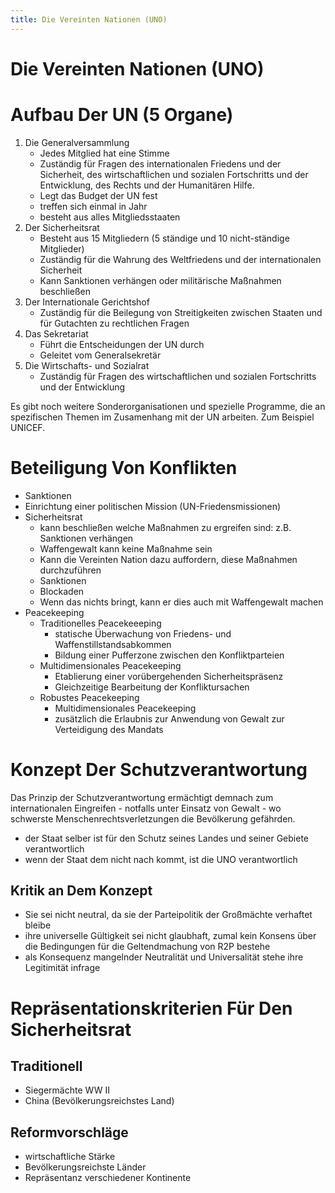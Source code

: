 ```yaml
---
title: Die Vereinten Nationen (UNO)
---
```

# Die Vereinten Nationen (UNO)

# Aufbau Der UN (5 Organe)

1. Die Generalversammlung
    - Jedes Mitglied hat eine Stimme
    - Zuständig für Fragen des internationalen Friedens und der Sicherheit, des wirtschaftlichen und sozialen Fortschritts und der Entwicklung, des Rechts und der Humanitären Hilfe.
    - Legt das Budget der UN fest
    - treffen sich einmal in Jahr
    - besteht aus alles Mitgliedsstaaten
2. Der Sicherheitsrat
    - Besteht aus 15 Mitgliedern (5 ständige und 10 nicht-ständige Mitglieder)
    - Zuständig für die Wahrung des Weltfriedens und der internationalen Sicherheit
    - Kann Sanktionen verhängen oder militärische Maßnahmen beschließen
3. Der Internationale Gerichtshof
    - Zuständig für die Beilegung von Streitigkeiten zwischen Staaten und für Gutachten zu rechtlichen Fragen
4. Das Sekretariat
    - Führt die Entscheidungen der UN durch
    - Geleitet vom Generalsekretär
5. Die Wirtschafts- und Sozialrat
    - Zuständig für Fragen des wirtschaftlichen und sozialen Fortschritts und der Entwicklung

Es gibt noch weitere Sonderorganisationen und spezielle Programme, die an spezifischen Themen im Zusamenhang mit der UN arbeiten. Zum Beispiel UNICEF.

# Beteiligung Von Konflikten

- Sanktionen
- Einrichtung einer politischen Mission (UN-Friedensmissionen)
- Sicherheitsrat
    - kann beschließen welche Maßnahmen zu ergreifen sind: z.B. Sanktionen verhängen
    - Waffengewalt kann keine Maßnahme sein
    - Kann die Vereinten Nation dazu auffordern, diese Maßnahmen durchzuführen
    - Sanktionen
    - Blockaden
    - Wenn das nichts bringt, kann er dies auch mit Waffengewalt machen
- Peacekeeping
    - Traditionelles Peacekeeeping
        - statische Überwachung von Friedens- und Waffenstillstandsabkommen
        - Bildung einer Pufferzone zwischen den Konfliktparteien
    - Multidimensionales Peacekeeping
        - Etablierung einer vorübergehenden Sicherheitspräsenz
        - Gleichzeitige Bearbeitung der Konfliktursachen
    - Robustes Peacekeeping
        - Multidimensionales Peacekeeping
        - zusätzlich die Erlaubnis zur Anwendung von Gewalt zur Verteidigung des Mandats

# Konzept Der Schutzverantwortung

Das Prinzip der Schutzverantwortung ermächtigt demnach zum internationalen Eingreifen - notfalls unter Einsatz von Gewalt - wo schwerste Menschenrechtsverletzungen die Bevölkerung gefährden.

- der Staat selber ist für den Schutz seines Landes und seiner Gebiete verantwortlich
- wenn der Staat dem nicht nach kommt, ist die UNO verantwortlich

## Kritik an Dem Konzept

- Sie sei nicht neutral, da sie der Parteipolitik der Großmächte verhaftet bleibe
- ihre universelle Gültigkeit sei nicht glaubhaft, zumal kein Konsens über die Bedingungen für die Geltendmachung von R2P bestehe
- als Konsequenz mangelnder Neutralität und Universalität stehe ihre Legitimität infrage

# Repräsentationskriterien Für Den Sicherheitsrat

## Traditionell

- Siegermächte WW II
- China (Bevölkerungsreichstes Land)

## Reformvorschläge

- wirtschaftliche Stärke
- Bevölkerungsreichste Länder
- Repräsentanz verschiedener Kontinente